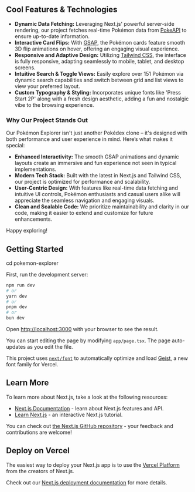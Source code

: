 ## Cool Features & Technologies

- **Dynamic Data Fetching:** Leveraging Next.js' powerful server-side rendering, our project fetches real-time Pokémon data from [PokeAPI](https://pokeapi.co) to ensure up-to-date information.
- **Interactive Card Flips:** With [GSAP](https://greensock.com/gsap/), the Pokémon cards feature smooth 3D flip animations on hover, offering an engaging visual experience.
- **Responsive and Adaptive Design:** Utilizing [Tailwind CSS](https://tailwindcss.com), the interface is fully responsive, adapting seamlessly to mobile, tablet, and desktop screens.
- **Intuitive Search & Toggle Views:** Easily explore over 151 Pokémon via dynamic search capabilities and switch between grid and list views to view your preferred layout.
- **Custom Typography & Styling:** Incorporates unique fonts like 'Press Start 2P' along with a fresh design aesthetic, adding a fun and nostalgic vibe to the browsing experience.

### Why Our Project Stands Out

Our Pokémon Explorer isn't just another Pokédex clone – it's designed with both performance and user experience in mind. Here’s what makes it special:

- **Enhanced Interactivity:** The smooth GSAP animations and dynamic layouts create an immersive and fun experience not seen in typical implementations.
- **Modern Tech Stack:** Built with the latest in Next.js and Tailwind CSS, our project is optimized for performance and scalability.
- **User-Centric Design:** With features like real-time data fetching and intuitive UI controls, Pokémon enthusiasts and casual users alike will appreciate the seamless navigation and engaging visuals.
- **Clean and Scalable Code:** We prioritize maintainability and clarity in our code, making it easier to extend and customize for future enhancements.

Happy exploring!

## Getting Started

cd pokemon-explorer

First, run the development server:

```bash
npm run dev
# or
yarn dev
# or
pnpm dev
# or
bun dev
```

Open [http://localhost:3000](http://localhost:3000) with your browser to see the result.

You can start editing the page by modifying `app/page.tsx`. The page auto-updates as you edit the file.

This project uses [`next/font`](https://nextjs.org/docs/app/building-your-application/optimizing/fonts) to automatically optimize and load [Geist](https://vercel.com/font), a new font family for Vercel.

## Learn More

To learn more about Next.js, take a look at the following resources:

- [Next.js Documentation](https://nextjs.org/docs) - learn about Next.js features and API.
- [Learn Next.js](https://nextjs.org/learn) - an interactive Next.js tutorial.

You can check out [the Next.js GitHub repository](https://github.com/vercel/next.js) - your feedback and contributions are welcome!

## Deploy on Vercel

The easiest way to deploy your Next.js app is to use the [Vercel Platform](https://vercel.com/new?utm_medium=default-template&filter=next.js&utm_source=create-next-app&utm_campaign=create-next-app-readme) from the creators of Next.js.

Check out our [Next.js deployment documentation](https://nextjs.org/docs/app/building-your-application/deploying) for more details.


